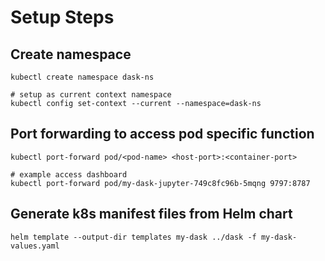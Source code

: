 # Setup Steps

## Create namespace
``` 
kubectl create namespace dask-ns

# setup as current context namespace
kubectl config set-context --current --namespace=dask-ns
```

## Port forwarding to access pod specific function
``` 
kubectl port-forward pod/<pod-name> <host-port>:<container-port>

# example access dashboard
kubectl port-forward pod/my-dask-jupyter-749c8fc96b-5mqng 9797:8787
```

## Generate k8s manifest files from Helm chart
``` 
helm template --output-dir templates my-dask ../dask -f my-dask-values.yaml
```